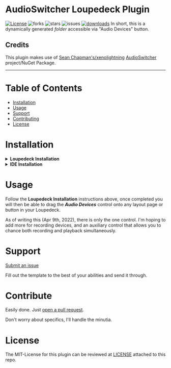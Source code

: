 # AudioSwitcher Loupedeck Plugin
[![License](http://img.shields.io/:license-MIT-blue.svg?style=flat)](LICENSE)
![forks](https://img.shields.io/github/forks/Steinerd/Loupedeck.AudioSwitcherPlugin?style=flat)
![stars](https://img.shields.io/github/stars/Steinerd/Loupedeck.AudioSwitcherPlugin?style=flat)
![issues](https://img.shields.io/github/issues/Steinerd/Loupedeck.AudioSwitcherPlugin?style=flat)
[![downloads](https://img.shields.io/github/downloads/Steinerd/Loupedeck.AudioSwitcherPlugin/latest/total?style=plastic)](https://github.com/Steinerd/Loupedeck.AudioSwitcherPlugin/compare)
In short, this is a dynamically generated _folder_ accessible via "Audio Devices" button. 

## Credits

This plugin makes use of [Sean Chapman's/xenolightning](https://github.com/xenolightning) [AudioSwitcher](https://github.com/xenolightning/AudioSwitcher) project/NuGet Package. 

--------

# Table of Contents

- [Installation](#installation)
- [Usage](#usage)
- [Support](#support)
- [Contributing](#contributing)
- [License](#license)

# Installation

<details><summary><b>Loupedeck Installation</b></summary>
  
  
  1. Go to [latest release](https://github.com/Steinerd/Loupedeck.AudioSwitcherPlugin/releases/latest), and download the `lplug4` file to you computer
  1. Open (normally double-click) to install, the Loupedeck software should take care of the rest
  1. Restart Loupedeck (if not handled by the installer)
  1. In the Loupedeck interface, enable **AudioSwitcher** by clicking <ins>Manage plugins</ins>
  1. Check the AudioSwitcher box on to enable
  1. Drag the desired control onto your layout

Once click it will bring you to a dynamic playback device selection page. 
</details>

<details><summary><b>IDE Installation</b></summary>
  Made with Visual Studio 2022, C# will likely only compile in VS2019 or greater. 

  Assuming Loupedeck is already installed on your machine, make sure you've stopped it before you debug the project. 

  Debugging _should_ build the solution, which will then output the DLL, config, and pdb into your `%LocalAppData%\Loupedeck\Plugins` directory.

  If all goes well, Loupedeck will then open and you can then debug. 

</details>

# Usage

Follow the __Loupedeck Installation__ instructions above, 
once completed you will then be able to drag the ***Audio Devices*** control onto any layout page or button in your Loupedeck.

As of writing this (Apr 9th, 2022), there is only the one control. 
I'm hoping to add more for recording devices, and an auxiliary control that allows you to chance both recording and playback simultaneously. 

# Support

[Submit an issue](https://github.com/Steinerd/Loupedeck.AudioSwitcherPlugin/issues/new)

Fill out the template to the best of your abilities and send it through. 

# Contribute

Easily done. Just [open a pull request](https://github.com/Steinerd/Loupedeck.AudioSwitcherPlugin/compare). 

Don't worry about specifics, I'll handle the minutia. 

# License
The MIT-License for this plugin can be reviewed at [LICENSE](LICENSE) attached to this repo.
